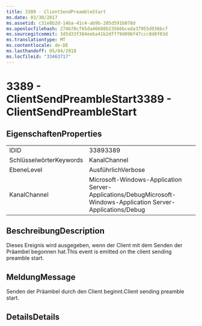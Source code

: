```yaml
---
title: 3389 - ClientSendPreambleStart
ms.date: 03/30/2017
ms.assetid: c31e8b2d-14ba-41c4-ab9b-205d591b078d
ms.openlocfilehash: 274b78cf65da46688b23566bceda37955d936bcf
ms.sourcegitcommit: 3d5d33f384eeba41b2dff79d096f47ccc8d8f03d
ms.translationtype: MT
ms.contentlocale: de-DE
ms.lasthandoff: 05/04/2018
ms.locfileid: "33463717"
---
```

# <a name="3389---clientsendpreamblestart"></a><span data-ttu-id="31990-102">3389 - ClientSendPreambleStart</span><span class="sxs-lookup"><span data-stu-id="31990-102">3389 - ClientSendPreambleStart</span></span>
## <a name="properties"></a><span data-ttu-id="31990-103">Eigenschaften</span><span class="sxs-lookup"><span data-stu-id="31990-103">Properties</span></span>  
  
|||  
|-|-|  
|<span data-ttu-id="31990-104">ID</span><span class="sxs-lookup"><span data-stu-id="31990-104">ID</span></span>|<span data-ttu-id="31990-105">3389</span><span class="sxs-lookup"><span data-stu-id="31990-105">3389</span></span>|  
|<span data-ttu-id="31990-106">Schlüsselwörter</span><span class="sxs-lookup"><span data-stu-id="31990-106">Keywords</span></span>|<span data-ttu-id="31990-107">Kanal</span><span class="sxs-lookup"><span data-stu-id="31990-107">Channel</span></span>|  
|<span data-ttu-id="31990-108">Ebene</span><span class="sxs-lookup"><span data-stu-id="31990-108">Level</span></span>|<span data-ttu-id="31990-109">Ausführlich</span><span class="sxs-lookup"><span data-stu-id="31990-109">Verbose</span></span>|  
|<span data-ttu-id="31990-110">Kanal</span><span class="sxs-lookup"><span data-stu-id="31990-110">Channel</span></span>|<span data-ttu-id="31990-111">Microsoft-Windows-Application Server-Applications/Debug</span><span class="sxs-lookup"><span data-stu-id="31990-111">Microsoft-Windows-Application Server-Applications/Debug</span></span>|  
  
## <a name="description"></a><span data-ttu-id="31990-112">Beschreibung</span><span class="sxs-lookup"><span data-stu-id="31990-112">Description</span></span>  
 <span data-ttu-id="31990-113">Dieses Ereignis wird ausgegeben, wenn der Client mit dem Senden der Präambel begonnen hat.</span><span class="sxs-lookup"><span data-stu-id="31990-113">This event is emitted on the client sending preamble start.</span></span>  
  
## <a name="message"></a><span data-ttu-id="31990-114">Meldung</span><span class="sxs-lookup"><span data-stu-id="31990-114">Message</span></span>  
 <span data-ttu-id="31990-115">Senden der Präambel durch den Client beginnt.</span><span class="sxs-lookup"><span data-stu-id="31990-115">Client sending preamble start.</span></span>  
  
## <a name="details"></a><span data-ttu-id="31990-116">Details</span><span class="sxs-lookup"><span data-stu-id="31990-116">Details</span></span>
